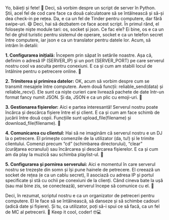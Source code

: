 Yo, băieți și fete! 🤘 
Deci, să vorbim despre un script de server în Python. Știi, acel fel de cod care face ca două calculatoare să se întâlnească și să-și dea check-in pe rețea. Da, e ca un fel de Tinder pentru computere, dar fără swipe-uri. 😄 
Deci, hai să dezbatem ce face acest script. În primul rând, el folosește niște module tari: os, socket și json. Ce fac ele? Ei bine, os e ca un fel de ghid turistic pentru sistemul de operare, socket e ca un telefon secret între computere, iar json e ca un translator pentru datele lor. 
Acum, să intrăm în detalii:

**1. Configurarea inițială:** 
Începem prin săpat în setările noastre. Așa că, definim o adresă IP (SERVER_IP) și un port (SERVER_PORT) pe care serverul nostru cool va asculta pentru conexiuni. E ca și cum am stabili locul de întâlnire pentru o petrecere online. 🎉 

**2. Trimiterea și primirea datelor:** 
OK, acum să vorbim despre cum se transmit mesajele între computere. Avem două funcții: reliable_send(data) și reliable_recv(). Ele sunt ca niște curieri care livrează pachete de date într-un format fancy numit JSON. Și da, JSON e ca un plic cu emoji-uri. 💌 

**3. Gestionarea fișierelor:** 
Aici e partea interesantă! Serverul nostru poate încărca și descărca fișiere între el și client. E ca și cum am face schimb de jucării între două copii. Funcțiile sunt upload_file(filename) și download_file(filename). 📂 

**4. Comunicarea cu clientul:** 
Hai să ne imaginăm că serverul nostru e un DJ la o petrecere. El primește comenzile de la utilizator (da, tu!) și le trimite clientului. Comenzi precum “cd” (schimbarea directorului), “clear” (curățarea ecranului) sau încărcarea și descărcarea fișierelor. E ca și cum am da play la muzică sau schimba playlist-ul. 🎵 

**5. Configurarea și pornirea serverului:** 
Aici e momentul în care serverul nostru se trezește din somn și își pune hainele de petrecere. El creează un socket de rețea (e ca un cablu secret), îl asociază cu adresa IP și portul specificate și stă cu ochii pe conexiuni de la clienți. Când cineva bate la ușă (sau mai bine zis, se conectează), serverul începe să comunice cu el. 🎈

Deci, în rezumat, scriptul nostru e ca un organizator de petreceri pentru computere. El le face să se întâlnească, să danseze și să schimbe cadouri (adică date și fișiere). Și tu, ca utilizator, poți să-i spui ce să facă, ca un fel de MC al petrecerii. 🎤 
Keep it cool, coder! 🤓💻
